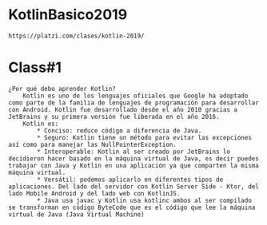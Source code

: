 # KotlinBasico2019
    https://platzi.com/clases/kotlin-2019/
# Class#1
    ¿Por qué debo aprender Kotlin?            
        Kotlin es uno de los lenguajes oficiales que Google ha adoptado como parte de la familia de lenguajes de programación para desarrollar con Android. Kotlin fue desarrollado desde el año 2010 gracias a JetBrains y su primera versión fue liberada en el año 2016.
        Kotlin es:
            * Conciso: reduce código a diferencia de Java.
            * Seguro: Kotlin tiene un método para evitar las excepciones así como para manejar las NullPointerException.
            * Interoperable: Kotlin al ser creado por JetBrains lo decidieron hacer basado en la máquina virtual de Java, es decir puedes trabajar con Java y Kotlin en una aplicación ya que comparten la misma máquina virtual.
            * Versátil: podemos aplicarlo en diferentes tipos de aplicaciones. Del lado del servidor con Kotlin Server Side - Ktor, del lado Mobile Android y del lado web con KotlinJS.
            * Java usa javac y Kotlin usa kotlinc ambos al ser compilado se transforman en código ByteCode que es el código que lee la máquina virtual de Java (Java Virtual Machine)